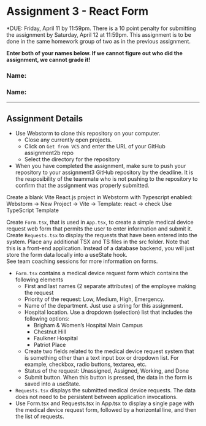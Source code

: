 # Assignment 3 - React Form
*DUE: Friday, April 11 by 11:59pm. There is a 10 point penalty for submitting the assignment by Saturday, April 12 at 11:59pm.
This assignment is to be done in the same homework group of two as in the previous assignment.

**Enter both of your names below. If we cannot figure out who did the assignment, we cannot grade it!**
### Name: 
### Name: 
---
## Assignment Details
* Use Webstorm to clone this repository on your computer.
  * Close any currently open projects.
  * Click on `Get from VCS` and enter the URL of your GitHub assignment2b repo
  * Select the directory for the repository
* When you have completed the assignment, make sure to push your repository to your assignment3 GitHub repository by the deadline.
  It is the resposibility of the teammate who is not pushing to the repository to confirm that the assignment was properly
  submitted.

Create a blank Vite React.js project in Webstorm with Typescript enabled:  
Webstorm -> New Project -> Vite -> Template: react -> check Use TypeScript Template

Create `Form.tsx`, that is used in `App.tsx`, to create a simple medical device request web form that permits the
user to enter information and submit it. Create `Requests.tsx` to display the requests that have been entered into
the system. Place any additional TSX and TS files in the src folder. Note that this is a front-end application.
Instead of a database backend, you will just store the form data locally into a useState hook.  
See team coaching sessions for more information on forms. 

* `Form.tsx` contains a medical device request form which contains the following elements
  *	First and last names (2 separate attributes) of the employee making the request
  *	Priority of the request: Low, Medium, High, Emergency. 
  *	Name of the department. Just use a string for this assignment.
  *	Hospital location. Use a dropdown (selection) list that includes the following options:
    *	Brigham & Women’s Hospital Main Campus
    *	Chestnut Hill
    *	Faulkner Hospital
    *	Patriot Place
  *	Create two fields related to the medical device request system that is something other than a text input box or dropdown list.
    For example, checkbox, radio buttons, textarea, etc.
  *	Status of the request: Unassigned, Assigned, Working, and Done
  *	Submit button. When this button is pressed, the data in the form is saved into a useState.
* `Requests.tsx` displays the submitted medical device requests. The data does not need to be persistent between application invocations.
* Use Form.tsx and Requests.tsx in App.tsx to display a single page with the medical device request form, followed
  by a horizontal line, and then the list of requests.
  
